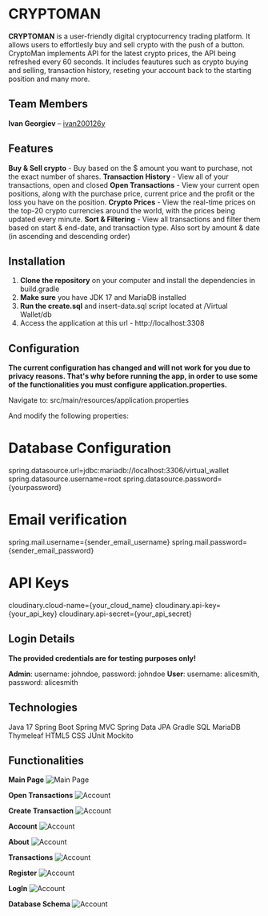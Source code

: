 # CRYPTOMAN

**CRYPTOMAN** is a user-friendly digital cryptocurrency trading platform. It allows users to effortlesly buy and sell crypto with the
push of a button. CryptoMan implements API for the latest crypto prices, the API being refreshed every 60 seconds. It includes
feautures such as crypto buying and selling, transaction history, reseting your account back to the starting position and many more.

## Team Members
**Ivan Georgiev** – [ivan200126y](https://github.com/ivan200126y)

## Features
**Buy & Sell crypto** - Buy based on the $ amount you want to purchase, not the exact number of shares. 
**Transaction History** - View all of your transactions, open and closed
**Open Transactions** - View your current open positions, along with the purchase price, current price and the profit or the 
loss you have on the position.
**Crypto Prices** - View the real-time prices on the top-20 crypto currencies around the world, with the prices being updated
every minute.
**Sort & Filtering** - View all transactions and filter them based on start & end-date, and transaction type. Also 
sort by amount & date (in ascending and descending order)

## Installation
1. **Clone the repository** on your computer and install the dependencies in build.gradle
2. **Make sure** you have JDK 17 and MariaDB installed
3. **Run the create.sql** and insert-data.sql script located at /Virtual Wallet/db
4. Access the application at this url - http://localhost:3308

## Configuration
**The current configuration has changed and will not work for you due to privacy reasons.
That's why before running the app, in order to use some of the functionalities you must configure 
application.properties.**

Navigate to:
src/main/resources/application.properties

And modify the following properties:
# Database Configuration
spring.datasource.url=jdbc:mariadb://localhost:3306/virtual_wallet
spring.datasource.username=root
spring.datasource.password={yourpassword}

# Email verification
spring.mail.username={sender_email_username}
spring.mail.password={sender_email_password}

# API Keys
cloudinary.cloud-name={your_cloud_name}
cloudinary.api-key={your_api_key}
cloudinary.api-secret={your_api_secret}

## Login Details
**The provided credentials are for testing purposes only!**

**Admin**: username: johndoe, password: johndoe
**User**: username: alicesmith, password: alicesmith

## Technologies
Java 17
Spring Boot
Spring MVC
Spring Data JPA
Gradle
SQL
MariaDB
Thymeleaf
HTML5
CSS
JUnit
Mockito


## Functionalities
**Main Page**
![Main Page](screenshots/main-page.png)

**Open Transactions**
![Account](screenshots/open-positions.png)

**Create Transaction**
![Account](screenshots/create-transaction.png)

**Account**
![Account](screenshots/account.png)

**About**
![Account](screenshots/about.png)

**Transactions**
![Account](screenshots/transactions.png)

**Register**
![Account](screenshots/register.png)

**LogIn**
![Account](screenshots/login.png)

**Database Schema**
![Account](screenshots/db-schema.png)